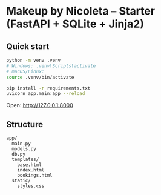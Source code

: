 
# Makeup by Nicoleta – Starter (FastAPI + SQLite + Jinja2)

## Quick start
```bash
python -m venv .venv
# Windows: .venv\Scripts\activate
# macOS/Linux:
source .venv/bin/activate

pip install -r requirements.txt
uvicorn app.main:app --reload
```
Open: http://127.0.0.1:8000

## Structure
```
app/
  main.py
  models.py
  db.py
  templates/
    base.html
    index.html
    bookings.html
  static/
    styles.css
```
